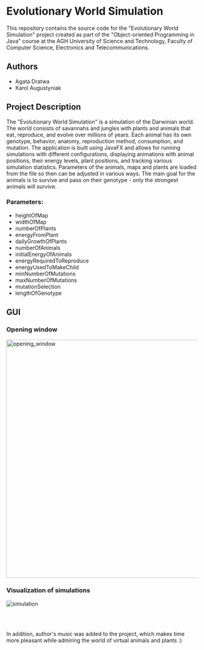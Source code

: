 # Evolutionary World Simulation 

This repository contains the source code for the "Evolutionary World Simulation" project created as part of the "Object-oriented Programming in Java" course at the AGH University of Science and Technology, Faculty of Computer Science, Electronics and Telecommunications. 

## Authors
- Agata Dratwa 
- Karol Augustyniak

## Project Description

The "Evolutionary World Simulation" is a simulation of the Darwinian world. The world consists of savannahs and jungles with plants and animals that eat, reproduce, and evolve over millions of years. Each animal has its own genotype, behavior, anatomy, reproduction method, consumption, and mutation. The application is built using JavaFX and allows for running simulations with different configurations, displaying animations with animal positions, their energy levels, plant positions, and tracking various simulation statistics. Parameters of the animals, maps and plants are loaded from the file so then can be adjusted in various ways. The main goal for the animals is to survive and pass on their genotype - only the strongest animals will survive.

### Parameters:

- heightOfMap 
- widthOfMap
- numberOfPlants
- energyFromPlant
- dailyGrowthOfPlants
- numberOfAnimals
- initialEnergyOfAnimals
- energyRequiredToReproduce
- energyUsedToMakeChild
- minNumberOfMutations
- maxNumberOfMutations
- mutationSelection
- lengthOfGenotype

## GUI
  
### Opening window
  
  <img width="626" alt="opening_window" src="https://user-images.githubusercontent.com/71036264/227969424-bf08ef00-0de6-4dee-812e-555244699695.png">

  
### Visualization of simulations
  
  
  ![simulation](https://user-images.githubusercontent.com/71036264/227970095-ff08e34a-518f-49f1-a805-d49f0ec9094e.gif)



<br> </br>

In addition, author's music was added to the project, which makes time more pleasant while admiring the world of virtual animals and plants :)

